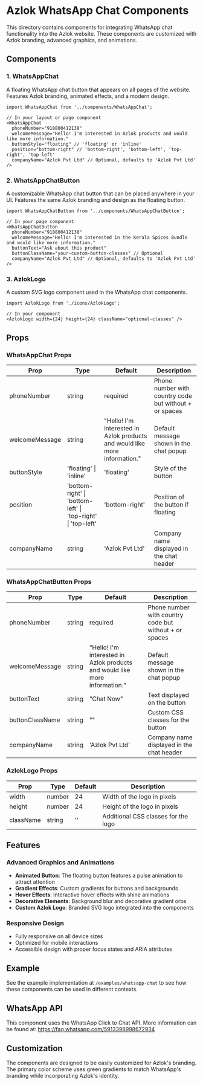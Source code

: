 # Azlok WhatsApp Chat Components

This directory contains components for integrating WhatsApp chat functionality into the Azlok website. These components are customized with Azlok branding, advanced graphics, and animations.

## Components

### 1. WhatsAppChat

A floating WhatsApp chat button that appears on all pages of the website. Features Azlok branding, animated effects, and a modern design.

```tsx
import WhatsAppChat from '../components/WhatsAppChat';

// In your layout or page component
<WhatsAppChat 
  phoneNumber="918800412138" 
  welcomeMessage="Hello! I'm interested in Azlok products and would like more information." 
  buttonStyle="floating" // 'floating' or 'inline'
  position="bottom-right" // 'bottom-right', 'bottom-left', 'top-right', 'top-left'
  companyName="Azlok Pvt Ltd" // Optional, defaults to 'Azlok Pvt Ltd'
/>
```

### 2. WhatsAppChatButton

A customizable WhatsApp chat button that can be placed anywhere in your UI. Features the same Azlok branding and design as the floating button.

```tsx
import WhatsAppChatButton from '../components/WhatsAppChatButton';

// In your page component
<WhatsAppChatButton 
  phoneNumber="918800412138"
  welcomeMessage="Hello! I'm interested in the Kerala Spices Bundle and would like more information."
  buttonText="Ask about this product"
  buttonClassName="your-custom-button-classes" // Optional
  companyName="Azlok Pvt Ltd" // Optional, defaults to 'Azlok Pvt Ltd'
/>
```

### 3. AzlokLogo

A custom SVG logo component used in the WhatsApp chat components.

```tsx
import AzlokLogo from './icons/AzlokLogo';

// In your component
<AzlokLogo width={24} height={24} className="optional-classes" />
```

## Props

### WhatsAppChat Props

| Prop | Type | Default | Description |
|------|------|---------|-------------|
| phoneNumber | string | required | Phone number with country code but without + or spaces |
| welcomeMessage | string | "Hello! I'm interested in Azlok products and would like more information." | Default message shown in the chat popup |
| buttonStyle | 'floating' \| 'inline' | 'floating' | Style of the button |
| position | 'bottom-right' \| 'bottom-left' \| 'top-right' \| 'top-left' | 'bottom-right' | Position of the button if floating |
| companyName | string | 'Azlok Pvt Ltd' | Company name displayed in the chat header |

### WhatsAppChatButton Props

| Prop | Type | Default | Description |
|------|------|---------|-------------|
| phoneNumber | string | required | Phone number with country code but without + or spaces |
| welcomeMessage | string | "Hello! I'm interested in Azlok products and would like more information." | Default message shown in the chat popup |
| buttonText | string | "Chat Now" | Text displayed on the button |
| buttonClassName | string | "" | Custom CSS classes for the button |
| companyName | string | 'Azlok Pvt Ltd' | Company name displayed in the chat header |

### AzlokLogo Props

| Prop | Type | Default | Description |
|------|------|---------|-------------|
| width | number | 24 | Width of the logo in pixels |
| height | number | 24 | Height of the logo in pixels |
| className | string | '' | Additional CSS classes for the logo |

## Features

### Advanced Graphics and Animations

- **Animated Button**: The floating button features a pulse animation to attract attention
- **Gradient Effects**: Custom gradients for buttons and backgrounds
- **Hover Effects**: Interactive hover effects with shine animations
- **Decorative Elements**: Background blur and decorative gradient orbs
- **Custom Azlok Logo**: Branded SVG logo integrated into the components

### Responsive Design

- Fully responsive on all device sizes
- Optimized for mobile interactions
- Accessible design with proper focus states and ARIA attributes

## Example

See the example implementation at `/examples/whatsapp-chat` to see how these components can be used in different contexts.

## WhatsApp API

This component uses the WhatsApp Click to Chat API. More information can be found at:
https://faq.whatsapp.com/5913398998672934

## Customization

The components are designed to be easily customized for Azlok's branding. The primary color scheme uses green gradients to match WhatsApp's branding while incorporating Azlok's identity.
